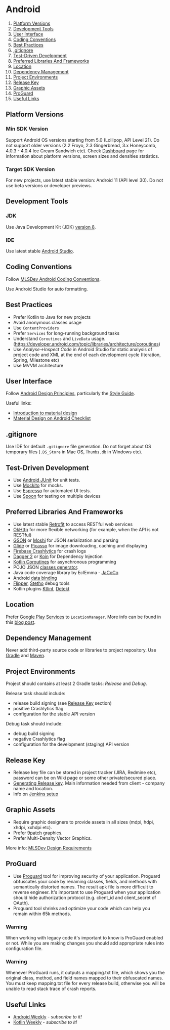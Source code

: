 # Android 

1. [Platform Versions](#platform-versions)
1. [Development Tools](#development-tools)
1. [User Interface](#user-interface)
1. [Coding Conventions](#coding-conventions)
1. [Best Practices](#best-practices)
1. [.gitignore](#gitignore)
1. [Test-Driven Development](#test-driven-development)
1. [Preferred Libraries And Frameworks](#preferred-libraries-and-frameworks)
1. [Location](#location)
1. [Dependency Management](#dependency-management)
1. [Project Environments](#project-environments)
1. [Release Key](#release-key)
1. [Graphic Assets](#graphic-assets)
1. [ProGuard](#proguard)
1. [Useful Links](#useful-links)


## Platform Versions


### Min SDK Version

Support Android OS versions starting from 5.0 (Lollipop, API Level 21). 
Do not support older versions (2.2 Froyo, 2.3 Gingerbread, 3.x Honeycomb, 4.0.3 - 4.0.4 Ice Cream Sandwich etc).
Check [Dashboard](http://developer.android.com/intl/ru/about/dashboards/index.html) page for information about platform versions, screen sizes and densities statistics.

### Target SDK Version

For new projects, use latest stable version: Android 11 (API level 30).
Do not use beta versions or developer previews.


## Development Tools


### JDK

Use Java  Development Kit (JDK) [version 8](http://www.oracle.com/technetwork/java/javase/downloads/jdk8-downloads-2133151.html).


### IDE

Use latest stable [Android Studio](http://developer.android.com/sdk/index.html).

## Coding Conventions

Follow [MLSDev Android Coding Conventions](/platform/android/coding-conventions.md). 

Use Android Studio for auto formatting.


## Best Practices

* Prefer Kotlin to Java for new projects
* Avoid anonymous classes usage
* Use `ContentProviders`
* Prefer `Services` for long-running background tasks
* Understand `Coroutines` and `LiveData` usage. (https://developer.android.com/topic/libraries/architecture/coroutines)
* Use _Analyse->Inspect Code_ in Android Studio for static analysis of project code and XML at the end of each development cycle (Iteration, Spring, Milestone etc)
* Use MVVM architecture


## User Interface

Follow [Android Design Principles](https://developer.android.com/design/get-started/principles.html), particularly the [Style Guide](https://www.google.com/design/spec/style/color.html).

Useful links:
* [Introduction to material design](http://www.google.com/design/spec/material-design/introduction.html)
* [Material Design on Android Checklist](http://android-developers.blogspot.com/2014/10/material-design-on-android-checklist.html)


## .gitignore

Use IDE for default ```.gitignore``` file generation. 
Do not forget about OS temporary files (`.DS_Store` in Mac OS, `Thumbs.db` in Windows etc).


## Test-Driven Development

* Use [Android JUnit](http://developer.android.com/tools/testing/testing_android.html) for unit tests.
* Use [Mockito](https://code.google.com/p/mockito) for mocks.
* Use [Espresso](https://google.github.io/android-testing-support-library/docs/espresso/index.html) for automated UI tests.
* Use [Spoon](http://square.github.io/spoon) for testing on multiple devices


## Preferred Libraries And Frameworks

* Use latest stable [Retrofit](http://square.github.io/retrofit/) to access RESTful web services
* [OkHttp](http://square.github.io/okhttp/) for more flexible networking (for example, when the API is not RESTful)
* [GSON](https://github.com/google/gson) or [Moshi](https://github.com/square/moshi) for JSON serialization and parsing
* [Glide](https://github.com/bumptech/glide) or [Picasso](https://github.com/square/picasso) for image downloading, caching and displaying
* [Firebase Crashlytics](https://firebase.google.com/docs/crashlytics) for crash logs
* [Dagger 2](http://google.github.io/dagger) or [Koin](https://github.com/InsertKoinIO/koin) for Dependency Injection
* [Kotlin Coroutines](https://kotlinlang.org/docs/reference/coroutines-overview.html) for asynchronous programming
* POJO JSON [classes generator](https://github.com/robohorse/RoboPOJOGenerator).
* Java code coverage library by EclEmma - [JaCoCo](http://www.eclemma.org/jacoco/)
* Android [data binding](https://developer.android.com/topic/libraries/data-binding)
* [Flipper](https://fbflipper.com/), [Stetho](http://facebook.github.io/stetho/) debug tools
* Kotlin plugins [Ktlint](https://github.com/pinterest/ktlint), [Detekt](https://github.com/detekt/detekt) 


## Location

Prefer [Google Play Services](https://developers.google.com/android/guides/setup) to `LocationManager`.
More info can be found in this [blog post](https://mlsdev.com/blog/37-how-to-work-with-geolocation-on-android-version-2).


## Dependency Management

Never add third-party source code or libraries to project repository.
Use [Gradle](http://gradle.org) and [Maven](https://maven.apache.org).


## Project Environments

Project should contains at least 2 Gradle tasks: _Release_ and _Debug_.

Release task should include: 
* release build signing (see [Release Key](#release-key) section)
* positive Crashlytics flag
* configuration for the stable API version
 
Debug task should include:
* debug build signing
* negative Crashlytics flag
* configuration for the development (staging) API version


## Release Key

* Release key file can be stored in project tracker (JIRA, Redmine etc), password can be on Wiki page or some other private/secured place.
* [Generating Release key](https://developer.android.com/tools/publishing/app-signing.html#studio). Main information needed from client - company name and location.
* Info on [Jenkins setup](http://sysmagazine.com/posts/205308/)


## Graphic Assets

* Require graphic designers to provide assets in all sizes (mdpi, hdpi, xhdpi, xxhdpi etc).
* Prefer [9patch](http://developer.android.com/tools/help/draw9patch.html) graphics.
* Prefer Multi-Density Vector Graphics.

More info: [MLSDev Design Requirements](/common/design-requirements.md)

## ProGuard

* Use [Proguard](http://developer.android.com/intl/ru/tools/help/proguard.html) tool for improving security of your application. Proguard obfuscates your code by renaming classes, fields, and methods with semantically distorted names. The result apk file is more difficult to reverse engineer. It's important to use Proguard when your application should hide authorization protocol (e.g. client_id and client_secret of OAuth).
* Proguard tool shrinks and optimize your code which can help you remain within 65k methods.

### Warning

When working with legacy code it's important to know is ProGuard enabled or not. While you are making changes you should add appropriate rules into configuration file.

### Warning

Whenever ProGuard runs, it outputs a mapping.txt file, which shows you the original class, method, and field names mapped to their obfuscated names. You must keep mapping.txt file for every release build, otherwise you will be unable to read stack trace of crash reports.

## Useful Links

* [Android Weekly](http://androidweekly.net) - _subscribe to it!_
* [Kotlin Weekly](http://www.kotlinweekly.net) - _subscribe to it!_
